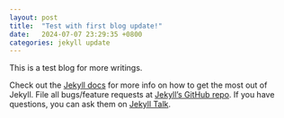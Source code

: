 ```yaml
---
layout: post
title:  "Test with first blog update!"
date:   2024-07-07 23:29:35 +0800
categories: jekyll update
---
```

This is a  test blog for more writings.

Check out the [Jekyll docs][jekyll-docs] for more info on how to get the most out of Jekyll. File all bugs/feature requests at [Jekyll’s GitHub repo][jekyll-gh]. If you have questions, you can ask them on [Jekyll Talk][jekyll-talk].

[jekyll-docs]: https://jekyllrb.com/docs/home
[jekyll-gh]:   https://github.com/jekyll/jekyll
[jekyll-talk]: https://talk.jekyllrb.com/
